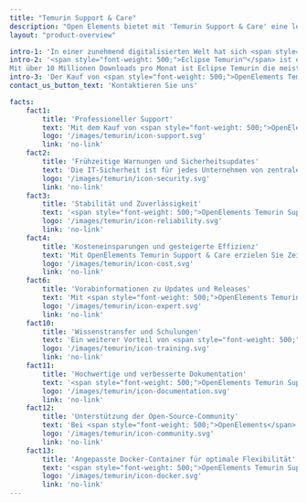 ```yaml
---
title: "Temurin Support & Care"
description: "Open Elements bietet mit 'Temurin Support & Care' eine leichtgewichtigen Support für die bekannteste Java Distribution."
layout: "product-overview"

intro-1: 'In einer zunehmend digitalisierten Welt hat sich <span style="font-weight: 500;">Java™</span> als eine der populärsten und weitverbreitetsten Programmiersprachen etabliert. Umso wichtiger ist es, auf professionelle Unterstützung zurückgreifen zu können, um bei der Entwicklung und Wartung von Java-Anwendungen auf der sicheren Seite zu sein.'
intro-2: '<span style="font-weight: 500;">Eclipse Temurin™</span> ist eine Java Laufzeitumgebung welche auf dem <span style="font-weight: 500;">OpenJDK™</span> basiert und von der <span style="font-weight: 500;">Eclipse Foundation</span> unter einer Open Source Lizenz vertrieben wird. Eclipse Temurin ist ein zentrales Projekt der <span style="font-weight: 500;">Adoptium™</span> Working Group die hochqualitative Produkte und Technologien für das Java Ökosystem entwickelt und bereitstellt.
Mit über 10 Millionen Downloads pro Monat ist Eclipse Temurin die meistgenutzte Java Laufzeitumgebung der Welt. <span style="font-weight: 500;">OpenElements</span> hat als Mitglied der <span style="font-weight: 500;">Adoptium™</span> Working Group zu diesem Erfolg maßgeblich beigetragten. Unser Gründer <a class="link-purple" href="{{< relref "/about-hendrik" >}}">Hendrik Ebbers</a> ist Gründungsmitglied von Adoptium sowie Mitglied des Technical Steering Commitee (TSC) des Vorgängers AdoptOpenJDK.'
intro-3: 'Der Kauf von <span style="font-weight: 500;">OpenElements Temurin Support & Care</span> bietet Ihnen eine Vielzahl von Vorteilen, die die Leistungsfähigkeit und Sicherheit Ihrer Java-Anwendungen erhöhen sowie Ihren Entwicklungsprozess optimieren. Durch die direkte Mitarbeit an <span style="font-weight: 500;">Open Elements</span> hat als Mitglied der <span style="font-weight: 500;">Adoptium™</span> und die außergewöhnliche Vernetzung von <span style="font-weight: 500;">Open Elements</span> hat als Mitglied der <span style="font-weight: 500;">OpenElements</span> durch <a class="link-purple" href="{{< relref "/about" >}}">unsere Aktivitäten im Java und Open Source Ökosystem</a> können wir Ihnen Informationen und Einblicke in die aktuelle und Zukünftige Entwicklung in der Eclipse Adoptium WorkingGroup sowie dem OpenJDK.'
contact_us_button_text: 'Kontaktieren Sie uns'

facts:
    fact1:
        title: 'Professioneller Support'
        text: 'Mit dem Kauf von <span style="font-weight: 500;">OpenElements Temurin Support & Care</span> erhalten Sie Zugang zu einem Team von Experten, die sich auf Java, OpenJDK und die Temurin-Distribution spezialisiert haben. Sie profitieren von schneller, zuverlässiger und persönlicher Unterstützung bei technischen Problemen, Fragen zur Implementierung oder sonstigen Herausforderungen.'
        logo: '/images/temurin/icon-support.svg'
        link: 'no-link'
    fact2:
        title: 'Frühzeitige Warnungen und Sicherheitsupdates'
        text: 'Die IT-Sicherheit ist für jedes Unternehmen von zentraler Bedeutung. <span style="font-weight: 500;">OpenElements Temurin Support & Care</span> gewährleistet, dass Sie umgehend über sicherheitsrelevante Updates und Patches informiert werden und diese zeitnah installieren können. Somit reduzieren Sie das Risiko von Sicherheitslücken und schützen Ihre proaktiv Anwendungen vor potenziellen Bedrohungen.'
        logo: '/images/temurin/icon-security.svg'
        link: 'no-link'
    fact3:
        title: 'Stabilität und Zuverlässigkeit'
        text: '<span style="font-weight: 500;">OpenElements Temurin Support & Care</span> stellt sicher, dass Ihre Java-Anwendungen auf einer stabilen und zuverlässigen Plattform laufen. Durch den kontinuierlichen Support erhalten Sie Updates und Fehlerbehebungen, die die Performance Ihrer Anwendungen verbessern und potenzielle Probleme frühzeitig erkennen und beheben.'
        logo: '/images/temurin/icon-reliability.svg'
        link: 'no-link'
    fact4:
        title: 'Kosteneinsparungen und gesteigerte Effizienz'
        text: 'Mit OpenElements Temurin Support & Care erzielen Sie Zeitersparnis sowie langfristige Kosteneinsparungen. Durch die kontinuierliche Verbesserung und Wartung Ihrer Anwendungen auf Basis von Eclipse Adoptium Produkten verringern Sie das Risiko von Sicherheitslücken, minimieren Systemausfälle und beschleunigen Ihre Entwicklungsprozesse während Sie gleichzeitig die Effizienz und Produktivität Ihres Teams steigern'
        logo: '/images/temurin/icon-cost.svg'
        link: 'no-link'
    fact6:
        title: 'Vorabinformationen zu Updates und Releases'
        text: 'Mit <span style="font-weight: 500;">OpenElements Temurin Support & Care</span> erhalten Sie frühzeitigen Zugang zu Informationen über bevorstehende Updates und Releases. Dadurch können Sie besser planen und sicherstellen, dass Ihre Systeme stets auf dem neuesten Stand sind, was die Leistung und Sicherheit Ihrer Java-Anwendungen verbessert.'
        logo: '/images/temurin/icon-expert.svg'
        link: 'no-link'
    fact10:
        title: 'Wissenstransfer und Schulungen'
        text: 'Ein weiterer Vorteil von <span style="font-weight: 500;">OpenElements Temurin Support & Care</span> ist der Zugang zu wichtigen KnowHow und Fachwissen zu Eclipse Adoptium und dem OpenJDK. Sie erhalten die Möglichkeit, Ihr Entwicklerteam in den neuesten Java-Technologien und -Tools effizient fortzubilden und alle informationen über die aktuellen Entwicklungen im Java Ökosystem direkt aus erster Hand zu erhalten.'
        logo: '/images/temurin/icon-training.svg'
        link: 'no-link'
    fact11:
        title: 'Hochwertige und verbesserte Dokumentation'
        text: '<span style="font-weight: 500;">OpenElements Temurin Support & Care</span> bietet Ihnen nicht nur direkten Zugang zu erfahrenen Java-Experten, sondern liefert auch eine verbesserte und umfassende Dokumentation aller Eclipse Adoptium Projekte in deutscher und englischer Sprache. Diese Dokumentation wird basierend auf den Bedürfnissen unserer Kunden zugeschnitten und hilft Ihnen dabei, das volle Potenzial von Temurin auszuschöpfen.'
        logo: '/images/temurin/icon-documentation.svg'
        link: 'no-link'
    fact12:
        title: 'Unterstützung der Open-Source-Community'
        text: 'Bei <span style="font-weight: 500;">OpenElements</span> sind wir stolz darauf, nicht nur erstklassigen Support für Eclipse Temurin anzubieten, sondern auch aktiv zur Weiterentwicklung von Temurin und anderen Projekten der Adoptium Working Group beizutragen. Wir glauben, dass der Erfolg von Open-Source-Projekten wie Temurin auf der Zusammenarbeit und dem Engagement der gesamten Community basiert. Deshalb investieren wir einen Teil des Gewinns aus unserem Temurin Care & Support direkt in die Open-Source-Community.'
        logo: '/images/temurin/icon-community.svg'
        link: 'no-link'
    fact13:
        title: 'Angepasste Docker-Container für optimale Flexibilität'
        text: '<span style="font-weight: 500;">OpenElements Temurin Support & Care</span> bieten wir auch angepasste Docker-Container an, die perfekt auf die Bedürfnisse unserer Kunden zugeschnitten sind. Sie enthalten die neuesten Versionen von Temurin und können auch weitere Java-Tools wie Maven enthalten. Wir sorgen für regelmäßige Aktualisierungen und Wartung, damit unsere Kunden stets auf dem neuesten Stand sind und ihre Java-Anwendungen in der Cloud oder in lokalen Umgebungen flexibel und effizient bereitstellen können.'
        logo: '/images/temurin/icon-docker.svg'
        link: 'no-link'
---
```

